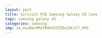 ```yaml
---
layout: post
title: Sirccuit PCB Samsung Galaxy S9 Case
tags: samsung galaxy s9
categories: samsung
img: 1a_muuBas0MaTB4HiEFZ5DajNCxCf_995
---
```

